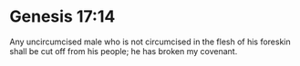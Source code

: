 # Genesis 17:14

Any uncircumcised male who is not circumcised in the flesh of his foreskin shall be cut off from his people; he has broken my covenant.
